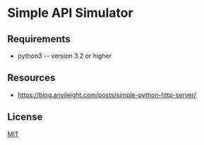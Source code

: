 # Simple API Simulator


## Requirements

* python3 -- version 3.2 or higher


## Resources

* https://blog.anvileight.com/posts/simple-python-http-server/


## License

[MIT](./LICENSE)
